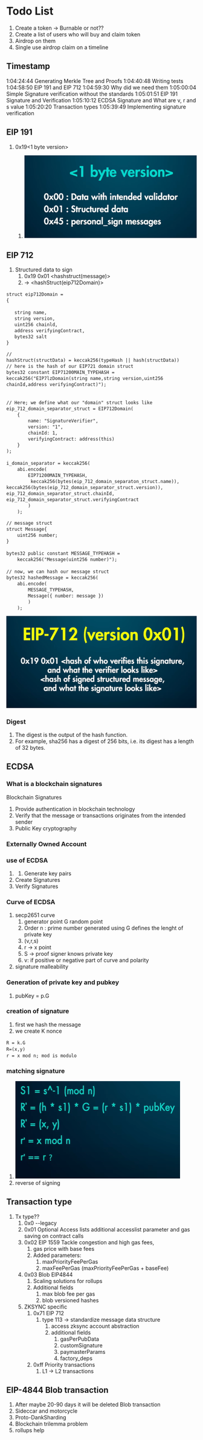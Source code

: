 # Todo List

1. Create a token -> Burnable or not??
2. Create a list of users who will buy and claim token
3. Airdrop on them
4. Single use airdrop claim on a timeline


## Timestamp 
1:04:24:44 Generating Merkle Tree and Proofs
1:04:40:48 Writing tests
1:04:58:50 EIP 191 and EIP 712
1:04:59:30 Why did we need them
1:05:00:04 Simple Signature verification without the standards
1:05:01:51 EIP 191 Signature and Verification
1:05:10:12 ECDSA Signature and What are v, r and s value
1:05:20:20 Transaction types
1:05:39:49 Implementing signature verification


## EIP 191

1. 0x19<1 byte version> <version specific data><data to sign>
   1. ![1 byte version](image.png)


## EIP 712

1. Structured data to sign
   1. 0x19 0x01 <domainSeparator> <hashstruct(message)>
   2. <domainseparator> -> <hashStruct(eip712Domain)>

 ```Solidity
 struct eip712Domain = 
 { 
    
    string name, 
    string version, 
    uint256 chainld, 
    address verifyingContract, 
    bytes32 salt  
}
 ```


```Solidity
// 
hashStruct(structData) = keccak256(typeHash || hash(structData))
// here is the hash of our EIP721 domain struct
bytes32 constant EIP71200MAIN_TYPEHASH = 
keccak256("EIP7lzDomain(string name,string version,uint256 chainId,address verifyingContract)");


// Here; we define what our "domain" struct looks like 
eip_712_domain_separator_struct = EIP712Domain(
    { 
        name: "SignatureVerifier", 
        version: "1",
        chainId: 1, 
        verifyingContract: address(this) 
    }
);

i_domain_separator = keccak256( 
    abi.encode( 
        EIP71200MAIN_TYPEHASH,
         keccak256(bytes(eip_712_domain_separaton_struct.name)), keccak256(bytes(eip_712_domain_separator_struct.version)), eip_712_domain_separator_struct.chainId, eip_712_domain_separator_struct.verifyingContract 
        ) 
    );
```

```Solidity
// message struct
struct Message{
    uint256 number;
}

bytes32 public constant MESSAGE_TYPEHASH = 
    keccak256("Message(uint256 number)");

// now, we can hash our message struct 
bytes32 hashedMessage = keccak256(
    abi.encode(
        MESSAGE_TYPEHASH, 
        Message({ number: message })
        )
    );

```

![EIP-712(version 0x01)](image-1.png)

### Digest

1. The digest is the output of the hash function.
2. For example, sha256 has a digest of 256 bits, i.e. its digest has a length of 32 bytes.


## ECDSA




### What is a blockchain signatures

Blockchain Signatures 
1.  Provide authentication in blockchain technology 
2.  Verify that the message or transactions originates from the intended sender
3. Public Key cryptography

### Externally Owned Account

### use of ECDSA

1. 1. Generate key pairs 
2. Create Signatures
3. Verify Signatures


### Curve of ECDSA

1. secp2651 curve 
   1. generator point G random point
   2. Order n : prime number generated using G defines the lenght of private key
   3. (v,r,s)
   4. r -> x point
   5. S -> proof signer knows private key
   6. v: if positive or negative part of curve and polarity
2. signature malleability

### Generation of private key and pubkey

1. pubKey = p.G 

### creation of signature

1. first we hash the message
2. we create K nonce

```latex
R = k.G
R=(x,y)
r = x mod n; mod is modulo
```



### matching signature
1. ![alt text](image-2.png)
2. reverse of signing



## Transaction type

1. Tx type??
   1. 0x0 --legacy
   2. 0x01 Optional Access lists additional accesslist parameter and gas saving on contract calls
   3. 0x02 EIP 1559 Tackle congestion and high gas fees,
      1.  gas price with base fees
      2.  Added parameters: 
          1.   maxPriorityFeePerGas 
          2.   maxFeePerGas (maxPriorityFeePerGas + baseFee)
   4. 0x03 Blob EIP4844
      1. Scaling solutions for rollups
      2. Additional fields
         1. max blob fee per gas
         2. blob versioned hashes
   5. ZKSYNC specific
      1. 0x71 EIP 712
         1. type 113 -> standardize message data structure
            1. access zksync account abstraction
            2. additional fields
               1. gasPerPubData
               2. customSignature
               3. paymasterParams
               4. factory_deps
      2. 0xff Priority transactions
         1. L1 -> L2 transactions

## EIP-4844 Blob transaction

1. After maybe 20-90 days it will be deleted Blob transaction
2. Sideccar and motorcycle 
3. Proto-DankSharding
4. Blockchain trilemma problem
5. rollups help